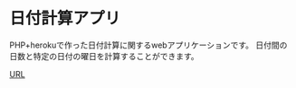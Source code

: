 # 日付計算アプリ

PHP+herokuで作った日付計算に関するwebアプリケーションです。
日付間の日数と特定の日付の曜日を計算することができます。

[URL](https://datelibrary.herokuapp.com/)
